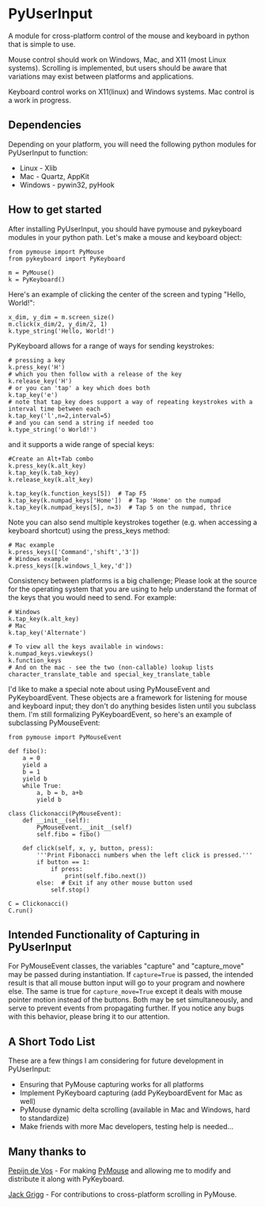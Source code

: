 PyUserInput
===========

A module for cross-platform control of the mouse and keyboard in python that is
simple to use.

Mouse control should work on Windows, Mac, and X11 (most Linux systems).
Scrolling is implemented, but users should be aware that variations may
exist between platforms and applications.

Keyboard control works on X11(linux) and Windows systems. Mac control is a work
in progress.

Dependencies
------------

Depending on your platform, you will need the following python modules for
PyUserInput to function:

  * Linux - Xlib
  * Mac - Quartz, AppKit
  * Windows - pywin32, pyHook

How to get started
------------------

After installing PyUserInput, you should have pymouse and pykeyboard modules in
your python path. Let's make a mouse and keyboard object:

    from pymouse import PyMouse
    from pykeyboard import PyKeyboard
    
    m = PyMouse()
    k = PyKeyboard()

Here's an example of clicking the center of the screen and typing "Hello, World!":

    x_dim, y_dim = m.screen_size()
    m.click(x_dim/2, y_dim/2, 1)
    k.type_string('Hello, World!')

PyKeyboard allows for a range of ways for sending keystrokes:

    # pressing a key
    k.press_key('H')
    # which you then follow with a release of the key
    k.release_key('H')
    # or you can 'tap' a key which does both
    k.tap_key('e')
    # note that tap_key does support a way of repeating keystrokes with a interval time between each
    k.tap_key('l',n=2,interval=5) 
    # and you can send a string if needed too
    k.type_string('o World!')
    

and it supports a wide range of special keys:

    #Create an Alt+Tab combo
    k.press_key(k.alt_key)
    k.tap_key(k.tab_key)
    k.release_key(k.alt_key)
    
    k.tap_key(k.function_keys[5])  # Tap F5
    k.tap_key(k.numpad_keys['Home'])  # Tap 'Home' on the numpad
    k.tap_key(k.numpad_keys[5], n=3)  # Tap 5 on the numpad, thrice

Note you can also send multiple keystrokes together (e.g. when accessing a keyboard shortcut) using the press_keys method:

    # Mac example
    k.press_keys(['Command','shift','3'])
    # Windows example
    k.press_keys([k.windows_l_key,'d'])

Consistency between platforms is a big challenge; Please look at the source for the operating system that you are using to help understand the format of the keys that you would need to send. For example:

    # Windows
    k.tap_key(k.alt_key)
    # Mac
    k.tap_key('Alternate')
    
    # To view all the keys available in windows:
    k.numpad_keys.viewkeys()
    k.function_keys
    # And on the mac - see the two (non-callable) lookup lists character_translate_table and special_key_translate_table

I'd like to make a special note about using PyMouseEvent and PyKeyboardEvent.
These objects are a framework for listening for mouse and keyboard input; they
don't do anything besides listen until you subclass them. I'm still formalizing
PyKeyboardEvent, so here's an example of subclassing PyMouseEvent:

    from pymouse import PyMouseEvent

    def fibo():
        a = 0
        yield a
        b = 1
        yield b
        while True:
            a, b = b, a+b
            yield b

    class Clickonacci(PyMouseEvent):
        def __init__(self):
            PyMouseEvent.__init__(self)
            self.fibo = fibo()

        def click(self, x, y, button, press):
            '''Print Fibonacci numbers when the left click is pressed.'''
            if button == 1:
                if press:
                    print(self.fibo.next())
            else:  # Exit if any other mouse button used
                self.stop()

    C = Clickonacci()
    C.run()

Intended Functionality of Capturing in PyUserInput
--------------------------------------------------

For PyMouseEvent classes, the variables "capture" and "capture_move" may be
passed during instantiation. If `capture=True` is passed, the intended result
is that all mouse button input will go to your program and nowhere else. The
same is true for `capture_move=True` except it deals with mouse pointer motion
instead of the buttons. Both may be set simultaneously, and serve to prevent
events from propagating further. If you notice any bugs with this behavior,
please bring it to our attention.

A Short Todo List
-----------------

These are a few things I am considering for future development in
PyUserInput:

 * Ensuring that PyMouse capturing works for all platforms
 * Implement PyKeyboard capturing (add PyKeyboardEvent for Mac as well)
 * PyMouse dynamic delta scrolling (available in Mac and Windows, hard to standardize)
 * Make friends with more Mac developers, testing help is needed...


Many thanks to
--------------

[Pepijn de Vos](https://github.com/pepijndevos) - For making
[PyMouse](https://github.com/pepijndevos/PyMouse) and allowing me to modify
and distribute it along with PyKeyboard.

[Jack Grigg](https://github.com/pythonian4000) - For contributions to
cross-platform scrolling in PyMouse.
